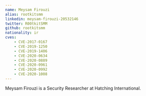 ```yaml
---
name: Meysam Firouzi
alias: rootkitsmm
linkedin: meysam-firouzi-20532146
twitter: R00tkitSMM
github: rootkitsmm
nationality: ir
cves:
    - CVE-2017-0167
    - CVE-2019-1250
    - CVE-2019-1406
    - CVE-2020-0634
    - CVE-2020-0889
    - CVE-2020-0961
    - CVE-2020-0992
    - CVE-2020-1008
---
```

Meysam Firouzi is a Security Researcher at Hatching International.